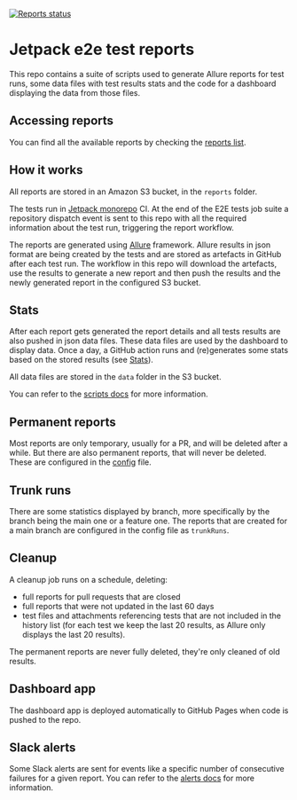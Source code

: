 [![Reports status](https://img.shields.io/website?down_color=grey&down_message=Dashboard%20offline&style=for-the-badge&label=E2E%20TEST%20REPORTS&up_color=green&up_message=see%20dashboard&url=https%3A%2F%2Fautomattic.github.io%2Fjetpack-e2e-reports%2F%23%2F)](https://automattic.github.io/jetpack-e2e-reports)

# Jetpack e2e test reports

This repo contains a suite of scripts used to generate Allure reports for test runs, some data files with test results stats and the code for a dashboard displaying the data from those files.

## Accessing reports

You can find all the available reports by checking the [reports list](https://automattic.github.io/jetpack-e2e-reports/).

## How it works

All reports are stored in an Amazon S3 bucket, in the `reports` folder.

The tests run in [Jetpack monorepo](https://github.com/Automattic/jetpack) CI. At the end of the E2E tests job suite a repository dispatch event is sent to this repo with all the required information about the test run, triggering the report workflow.

The reports are generated using [Allure](http://allure.qatools.ru) framework. Allure results in json format are being created by the tests and are stored as artefacts in GitHub after each test run. The workflow in this repo will download the artefacts, use the results to generate a new report and then push the results and the newly generated report in the configured S3 bucket.

## Stats

After each report gets generated the report details and all tests results are also pushed in json data files. These data files are used by the dashboard to display data.
Once a day, a GitHub action runs and (re)generates some stats based on the stored results (see [Stats](https://automattic.github.io/jetpack-e2e-reports/#/charts)).

All data files are stored in the `data` folder in the S3 bucket.

You can refer to the [scripts docs](bin/readme.md) for more information.

## Permanent reports

Most reports are only temporary, usually for a PR, and will be deleted after a while. But there are also permanent reports, that will never be deleted. These are configured in the [config](src/config.json) file. 

## Trunk runs

There are some statistics displayed by branch, more specifically by the branch being the main one or a feature one. The reports that are created for a main branch are configured in the config file as `trunkRuns`.

## Cleanup

A cleanup job runs on a schedule, deleting:

- full reports for pull requests that are closed
- full reports that were not updated in the last 60 days
- test files and attachments referencing tests that are not included in the history list (for each test we keep the last 20 results, as Allure only displays the last 20 results).

The permanent reports are never fully deleted, they're only cleaned of old results.

## Dashboard app

The dashboard app is deployed automatically to GitHub Pages when code is pushed to the repo.

## Slack alerts

Some Slack alerts are sent for events like a specific number of consecutive failures for a given report. You can refer to the [alerts docs](alerts/readme.md) for more information. 
